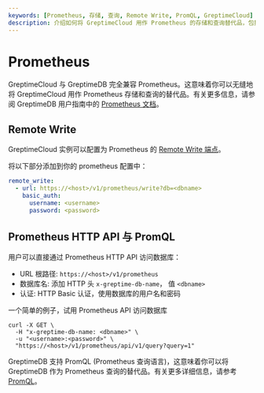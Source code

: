```yaml
---
keywords: [Prometheus, 存储, 查询, Remote Write, PromQL, GreptimeCloud]
description: 介绍如何将 GreptimeCloud 用作 Prometheus 的存储和查询替代品，包括配置 Remote Write 和使用 Prometheus HTTP API 与 PromQL。
---
```


# Prometheus

GreptimeCloud 与 GreptimeDB 完全兼容 Prometheus。这意味着你可以无缝地将 GreptimeCloud 用作 Prometheus 存储和查询的替代品。有关更多信息，请参阅 GreptimeDB 用户指南中的 [Prometheus 文档](https://docs.greptime.cn/user-guide/clients/prometheus)。

## Remote Write

GreptimeCloud 实例可以配置为 Prometheus 的 [Remote Write 端点](https://prometheus.io/docs/prometheus/latest/configuration/configuration/#remote_write)。

将以下部分添加到你的 prometheus 配置中：

```yaml
remote_write:
  - url: https://<host>/v1/prometheus/write?db=<dbname>
    basic_auth:
      username: <username>
      password: <password>

```

## Prometheus HTTP API 与 PromQL

用户可以直接通过 Prometheus HTTP API 访问数据库：

- URL 根路径: `https://<host>/v1/prometheus`
- 数据库名: 添加 HTTP 头 `x-greptime-db-name`， 值 `<dbname>`
- 认证: HTTP Basic 认证，使用数据库的用户名和密码

一个简单的例子，试用 Prometheus API 访问数据库

```shell
curl -X GET \
  -H "x-greptime-db-name: <dbname>" \
  -u "<username>:<password>" \
  "https://<host>/v1/prometheus/api/v1/query?query=1"
```

GreptimeDB 支持 PromQL (Prometheus 查询语言)，这意味着你可以将 GreptimeDB 作为 Prometheus 查询的替代品。有关更多详细信息，请参考 [PromQL](https://docs.greptime.cn/user-guide/clients/prometheus#prometheus-query-language)。
